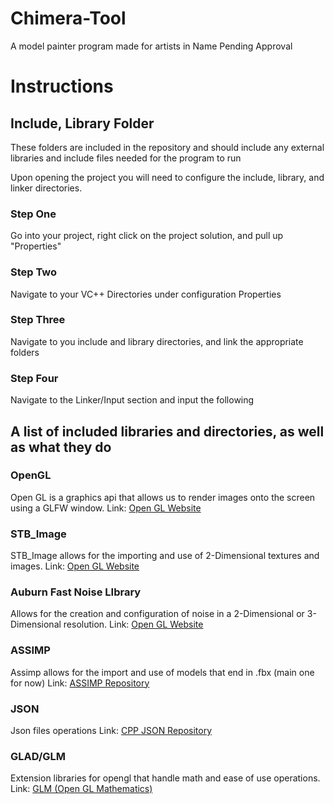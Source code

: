 # Chimera-Tool
A model painter program made for artists in Name Pending Approval

# Instructions

## Include, Library Folder
These folders are included in the repository and should include any external libraries and include files
needed for the program to run

Upon opening the project you will need to configure the include, library, and linker directories.

### Step One
Go into your project, right click on the project solution, and pull up "Properties"

### Step Two
Navigate to your VC++ Directories under configuration Properties

### Step Three
Navigate to you include and library directories, and link the appropriate folders

### Step Four
Navigate to the Linker/Input section and input the following

## A list of included libraries and directories, as well as what they do

### OpenGL
Open GL is a graphics api that allows us to render images onto the screen using a GLFW window.
Link: [Open GL Website](https://www.opengl.org/)

### STB_Image
STB_Image allows for the importing and use of 2-Dimensional textures and images.
Link: [Open GL Website](https://github.com/nothings/stb)

### Auburn Fast Noise LIbrary
Allows for the creation and configuration of noise in a 2-Dimensional or 3-Dimensional resolution.
Link: [Open GL Website](https://www.opengl.org/)

### ASSIMP
Assimp allows for the import and use of models that end in .fbx (main one for now)
Link: [ASSIMP Repository](https://github.com/assimp/assimp)

### JSON
Json files operations
Link: [CPP JSON Repository](https://github.com/nlohmann/json)

### GLAD/GLM
Extension libraries for opengl that handle math and ease of use operations.
Link: [GLM (Open GL Mathematics)](https://github.com/g-truc/glm)
